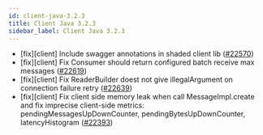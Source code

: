 ```yaml
---
id: client-java-3.2.3
title: Client Java 3.2.3
sidebar_label: Client Java 3.2.3
---
```


- [fix][client] Include swagger annotations in shaded client lib ([#22570](https://github.com/apache/pulsar/pull/22570))
- [fix][client] Fix Consumer should return configured batch receive max messages ([#22619](https://github.com/apache/pulsar/pull/22619))
- [fix][client] Fix ReaderBuilder doest not give illegalArgument on connection failure retry ([#22639](https://github.com/apache/pulsar/pull/22639))
- [fix][client] Fix client side memory leak when call MessageImpl.create and fix imprecise client-side metrics: pendingMessagesUpDownCounter, pendingBytesUpDownCounter, latencyHistogram ([#22393](https://github.com/apache/pulsar/pull/22393))